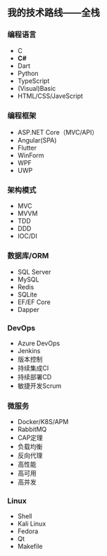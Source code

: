 ## 我的技术路线——全栈


### 编程语言

- C 
- **C#**
- Dart
- Python
- TypeScript
- (Visual)Basic
- HTML/CSS/JaveScript



### 编程框架
- ASP.NET Core（MVC/API）
- Angular(SPA)
- Flutter
- WinForm
- WPF
- UWP

### 架构模式
- MVC
- MVVM 
- TDD
- DDD
- IOC/DI


### 数据库/ORM
- SQL Server
- MySQL
- Redis
- SQLite
- EF/EF Core
- Dapper

### DevOps
- Azure DevOps
- Jenkins
- 版本控制
- 持续集成CI
- 持续部署CD
- 敏捷开发Scrum

### 微服务
- Docker/K8S/APM
- RabbitMQ
- CAP定理
- 负载均衡
- 反向代理
- 高性能
- 高可用
- 高并发

### Linux
- Shell
- Kali Linux
- Fedora
- Qt
- Makefile

